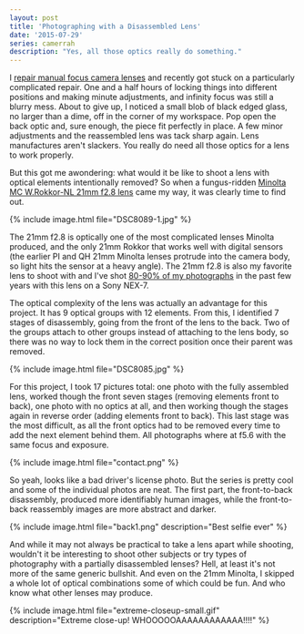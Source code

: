```yaml
---
layout: post
title: 'Photographing with a Disassembled Lens'
date: '2015-07-29'
series: camerrah
description: "Yes, all those optics really do something."
---
```

I [repair manual focus camera lenses][youtube] and recently got stuck on a  particularly complicated repair. One and a half hours of locking things into different positions and making minute adjustments, and infinity focus was still a blurry mess. About to give up, I noticed a small blob of black edged glass, no larger than a dime, off in the corner of my workspace. Pop open the back optic and, sure enough, the piece fit perfectly in place. A few minor adjustments and the reassembled lens was tack sharp again. Lens manufactures aren't slackers. You really do need all those optics for a lens to work properly.

But this got me awondering: what would it be like to shoot a lens with optical elements intentionally removed? So when a fungus-ridden [Minolta MC W.Rokkor-NL 21mm f2.8 lens][rokkor21] came my way, it was clearly time to find out.

{% include image.html file="DSC8089-1.jpg" %}

The 21mm f2.8 is optically one of the most complicated lenses Minolta produced, and the only 21mm Rokkor that works well with digital sensors (the earlier PI and QH 21mm Minolta lenses protrude into the camera body, so light hits the sensor at a heavy angle). The 21mm f2.8 is also my favorite lens to shoot with and I've shot [80-90% of my photographs][photography] in the past few years with this lens on a Sony NEX-7.

The optical complexity of the lens was actually an advantage for this project. It has 9 optical groups with 12 elements. From this, I identified 7 stages of disassembly, going from the front of the lens to the back. Two of the groups  attach to other groups instead of attaching to the lens body, so there was no way to lock them in the correct position once their parent was removed.

{% include image.html file="DSC8085.jpg" %}

For this project, I took 17 pictures total: one photo with the fully assembled lens, worked though the front seven stages (removing elements front to back), one photo with no optics at all, and then working though the stages again in reverse order (adding elements front to back). This last stage was the most difficult, as all the front optics had to be removed every time to add the next element behind them. All photographs where at f5.6 with the same focus and exposure.

{% include image.html file="contact.png" %}

So yeah, looks like a bad driver's license photo. But the series is pretty cool and some of the individual photos are neat. The first part, the front-to-back disassembly, produced more identifiably human images, while the front-to-back reassembly images are more abstract and darker.

{% include image.html file="back1.png" description="Best selfie ever" %}

And while it may not always be practical to take a lens apart while shooting, wouldn't it be interesting to shoot other subjects or try types of photography with a partially disassembled lenses? Hell, at least it's not more of the same generic bullshit. And even on the 21mm Minolta, I skipped a whole lot of optical combinations some of which could be fun. And who know what other lenses may produce.

{% include image.html file="extreme-closeup-small.gif" description="Extreme close-up! WHOOOOOAAAAAAAAAAAA!!!!" %}

[youtube]: https://www.youtube.com/playlist?list=PLWUxAx7ODw3sMT6V2XrQQb2xztW9lSHtQ
[rokkor21]: https://youtu.be/thMNRFRm45c

[photography]: https://photography.mattbierner.com
